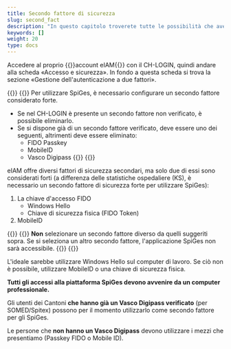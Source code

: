 ```yaml
---
title: Secondo fattore di sicurezza
slug: second_fact
description: "In questo capitolo troverete tutte le possibilità che avete come secondo fattore di sicurezza."
keywords: []
weight: 20
type: docs
---
```


Accedere al proprio {{<link url="https://www.myaccount.eiam.admin.ch/" newTab="true">}}account eIAM{{</link>}} con il CH-LOGIN, quindi andare alla scheda «Accesso e sicurezza». In fondo a questa scheda si trova la sezione «Gestione dell'autenticazione a due fattori».

{{<alert color="info">}}
{{<markdown>}}
 Per utilizzare SpiGes, è necessario configurare un secondo fattore considerato forte.

- Se nel CH-LOGIN è presente un secondo fattore non verificato, è possibile eliminarlo.
- Se si dispone già di un secondo fattore verificato, deve essere uno dei seguenti, altrimenti deve essere eliminato:
    - FIDO Passkey
    - MobileID
    - Vasco Digipass
{{</markdown>}}
{{</alert>}}

eIAM offre diversi fattori di sicurezza secondari, ma solo due di essi sono considerati forti (a differenza delle statistiche ospedaliere (KS), è necessario un secondo fattore di sicurezza forte per utilizzare SpiGes):

1. La chiave d'accesso FIDO
    - Windows Hello
    - Chiave di sicurezza fisica (FIDO Token)
2. MobileID

{{<alert color="warning">}}
{{<markdown>}}
**Non** selezionare un secondo fattore diverso da quelli suggeriti sopra. Se si seleziona un altro secondo fattore, l'applicazione SpiGes non sarà accessibile.
{{</markdown>}}
{{</alert>}}

L'ideale sarebbe utilizzare Windows Hello sul computer di lavoro.
Se ciò non è possibile, utilizzare MobileID o una chiave di sicurezza fisica.

**Tutti gli accessi alla piattaforma SpiGes devono avvenire da un computer professionale.**

Gli utenti dei Cantoni **che hanno già un Vasco Digipass verificato** (per SOMED/Spitex) possono per il momento utilizzarlo come secondo fattore per gli SpiGes.

Le persone che **non hanno un Vasco Digipass** devono utilizzare i mezzi che presentiamo (Passkey FIDO o Mobile ID).